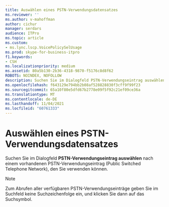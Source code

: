 ```yaml
---
title: Auswählen eines PSTN-Verwendungsdatensatzes
ms.reviewer: ''
ms.author: v-mahoffman
author: cichur
manager: serdars
audience: ITPro
ms.topic: article
ms.custom:
- ms.lync.lscp.VoicePolicySelUsage
ms.prod: skype-for-business-itpro
f1.keywords:
- CSH
ms.localizationpriority: medium
ms.assetid: 80a5b130-2b36-4318-9870-f5176c8d8f62
ROBOTS: NOINDEX, NOFOLLOW
description: Suchen Sie im Dialogfeld PSTN-Verwendungseintrag auswählen nach einem vorhandenen PSTN-Verwendungseintrag (Public Switched Telephone Network), den Sie verwenden können.
ms.openlocfilehash: f643129e794bb2b08af528828830f3cff9f99f23
ms.sourcegitcommit: 65a10f80e5dfd67b2778e09f5f92c21ef09ce36a
ms.translationtype: MT
ms.contentlocale: de-DE
ms.lasthandoff: 11/04/2021
ms.locfileid: "60761333"
---
```

# <a name="select-pstn-usage-record"></a>Auswählen eines PSTN-Verwendungsdatensatzes
 
Suchen Sie im Dialogfeld **PSTN-Verwendungseintrag auswählen** nach einem vorhandenen PSTN-Verwendungseintrag (Public Switched Telephone Network), den Sie verwenden können.
  
> [!NOTE]
> Zum Abrufen aller verfügbaren PSTN-Verwendungseinträge geben Sie im Suchfeld keine Suchzeichenfolge ein, und klicken Sie dann auf das Suchsymbol. 
  
 
  

